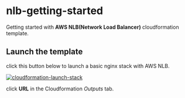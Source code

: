 # nlb-getting-started
Getting started with **AWS NLB(Network Load Balancer)** cloudformation template.

## Launch the template

click this button below to launch a basic nginx stack with AWS NLB. 

[![cloudformation-launch-stack](https://s3.amazonaws.com/cloudformation-examples/cloudformation-launch-stack.png)](https://console.aws.amazon.com/cloudformation/home?region=us-west-2#/stacks/new?stackName=nlb-demo&templateURL=https://s3-us-west-2.amazonaws.com/pahud-cfn-us-west-2/nlb-getting-started/cloudformation/infra.yml)



click **URL** in the Cloudformation *Outputs* tab.


